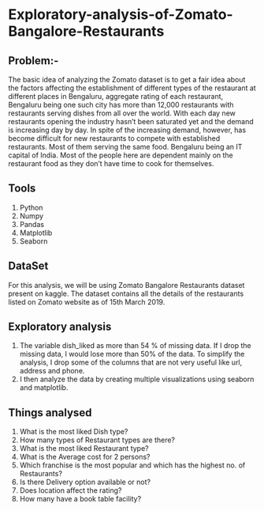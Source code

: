 # Exploratory-analysis-of-Zomato-Bangalore-Restaurants
## Problem:-
The basic idea of analyzing the Zomato dataset is to get a fair idea about the factors affecting the establishment of different types of the restaurant at different places in Bengaluru, aggregate rating of each restaurant, Bengaluru being one such city has more than 12,000 restaurants with restaurants serving dishes from all over the world. With each day new restaurants opening the industry hasn’t been saturated yet and the demand is increasing day by day. In spite of the increasing demand, however, has become difficult for new restaurants to compete with established restaurants. Most of them serving the same food. Bengaluru being an IT capital of India. Most of the people here are dependent mainly on the restaurant food as they don’t have time to cook for themselves.
## Tools 
1. Python 
2. Numpy
3. Pandas
4. Matplotlib
5. Seaborn
## DataSet
For this analysis, we will be using Zomato Bangalore Restaurants dataset present on kaggle. The dataset contains all the details of the restaurants listed on Zomato website as of 15th March 2019.
## Exploratory analysis
1. The variable dish_liked as more than 54 % of missing data. If I drop the missing data, I would lose more than 50% of the data. To simplify the analysis, I drop some of the columns that are not very useful like url, address and phone.
2. I then analyze the data by creating multiple visualizations using seaborn and matplotlib.
## Things analysed
1. What is the most liked Dish type?
2. How many types of Restaurant types are there?
3. What is the most liked Restaurant type?
4. What is the Average cost for 2 persons?
5. Which franchise is the most popular and which has the highest no. of Restaurants?
6. Is there Delivery option available or not?
7. Does location affect the rating?
8. How many have a book table facility?
